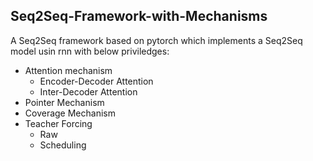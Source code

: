 ## Seq2Seq-Framework-with-Mechanisms

A Seq2Seq framework based on pytorch which implements a Seq2Seq model usin rnn with below priviledges:

* Attention mechanism
  * Encoder-Decoder Attention
  * Inter-Decoder Attention
* Pointer Mechanism
* Coverage Mechanism
* Teacher Forcing
  * Raw
  * Scheduling

